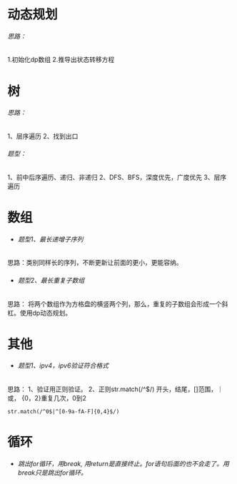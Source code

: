 # 动态规划
###### 思路：
1.初始化dp数组
2.推导出状态转移方程

# 树
###### 思路：
1、层序遍历
2、找到出口
###### 题型：
1、前中后序遍历、递归、非递归
2、DFS、BFS，深度优先，广度优先
3、层序遍历
# 数组
- ###### 题型1、最长递增子序列
思路：类别同样长的序列，不断更新让前面的更小，更能容纳。

- ###### 题型2、最长重复子数组
思路： 将两个数组作为方格盘的横竖两个列，那么，重复的子数组会形成一个斜杠。使用dp动态规划。

# 其他
- ###### 题型1、ipv4，ipv6验证符合格式
思路：
1、验证用正则验证。
2、正则str.match(/^$/) 开头，结尾，[]范围，｜或， {0，2}重复几次，0到2
```
str.match(/^0$|^[0-9a-fA-F]{0,4}$/)
```

# 循环
- ###### 跳出for循环，用break, 用return是直接终止。for语句后面的也不会走了。用break只是跳出for循环。
